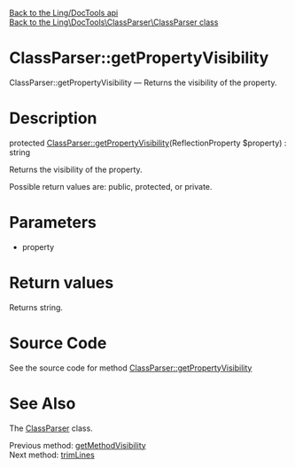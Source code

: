[Back to the Ling/DocTools api](https://github.com/lingtalfi/DocTools/blob/master/doc/api/Ling/DocTools.md)<br>
[Back to the Ling\DocTools\ClassParser\ClassParser class](https://github.com/lingtalfi/DocTools/blob/master/doc/api/Ling/DocTools/ClassParser/ClassParser.md)


ClassParser::getPropertyVisibility
================



ClassParser::getPropertyVisibility — Returns the visibility of the property.




Description
================


protected [ClassParser::getPropertyVisibility](https://github.com/lingtalfi/DocTools/blob/master/doc/api/Ling/DocTools/ClassParser/ClassParser/getPropertyVisibility.md)(ReflectionProperty $property) : string




Returns the visibility of the property.

Possible return values are: public, protected, or private.




Parameters
================


- property

    


Return values
================

Returns string.








Source Code
===========
See the source code for method [ClassParser::getPropertyVisibility](https://github.com/lingtalfi/DocTools/blob/master/ClassParser/ClassParser.php#L960-L969)


See Also
================

The [ClassParser](https://github.com/lingtalfi/DocTools/blob/master/doc/api/Ling/DocTools/ClassParser/ClassParser.md) class.

Previous method: [getMethodVisibility](https://github.com/lingtalfi/DocTools/blob/master/doc/api/Ling/DocTools/ClassParser/ClassParser/getMethodVisibility.md)<br>Next method: [trimLines](https://github.com/lingtalfi/DocTools/blob/master/doc/api/Ling/DocTools/ClassParser/ClassParser/trimLines.md)<br>

